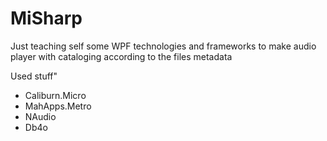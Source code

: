 MiSharp
=======
Just teaching self some WPF technologies and frameworks to make audio player with cataloging according to the files metadata

Used stuff"
- Caliburn.Micro
- MahApps.Metro
- NAudio
- Db4o
